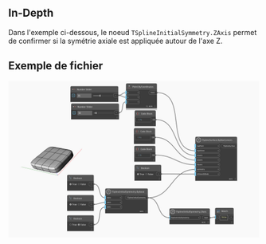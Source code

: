 ## In-Depth
Dans l'exemple ci-dessous, le noeud `TSplineInitialSymmetry.ZAxis` permet de confirmer si la symétrie axiale est appliquée autour de l'axe Z.

## Exemple de fichier

![Example](./Autodesk.DesignScript.Geometry.TSpline.TSplineInitialSymmetry.ZAxis_img.jpg)
